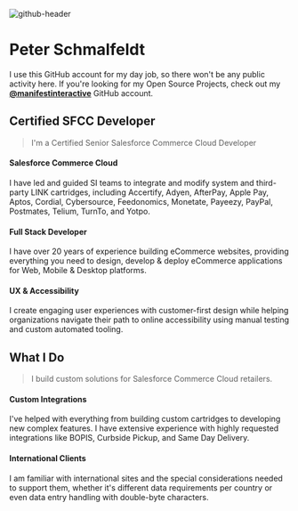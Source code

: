 ![github-header](https://user-images.githubusercontent.com/508411/156939746-cfd9e25e-8a14-47c0-b5ca-45d507bd01de.jpg)

Peter Schmalfeldt
===

I use this GitHub account for my day job, so there won't be any public activity here. If you're looking for my Open Source Projects, check out my **[@manifestinteractive](https://github.com/manifestinteractive)** GitHub account.


Certified SFCC Developer
---

> I'm a Certified Senior Salesforce Commerce Cloud Developer

#### Salesforce Commerce Cloud

I have led and guided SI teams to integrate and modify system and third-party LINK cartridges, including Accertify, Adyen, AfterPay, Apple Pay, Aptos, Cordial, Cybersource, Feedonomics, Monetate, Payeezy, PayPal, Postmates, Telium, TurnTo, and Yotpo.

#### Full Stack Developer

I have over 20 years of experience building eCommerce websites, providing everything you need to design, develop & deploy eCommerce applications for Web, Mobile & Desktop platforms.

#### UX & Accessibility

I create engaging user experiences with customer-first design while helping organizations navigate their path to online accessibility using manual testing and custom automated tooling.

What I Do
---

> I build custom solutions for Salesforce Commerce Cloud retailers.

#### Custom Integrations

I've helped with everything from building custom cartridges to developing new complex features. I have extensive experience with highly requested integrations like BOPIS, Curbside Pickup, and Same Day Delivery.

#### International Clients

I am familiar with international sites and the special considerations needed to support them, whether it's different data requirements per country or even data entry handling with double-byte characters.
